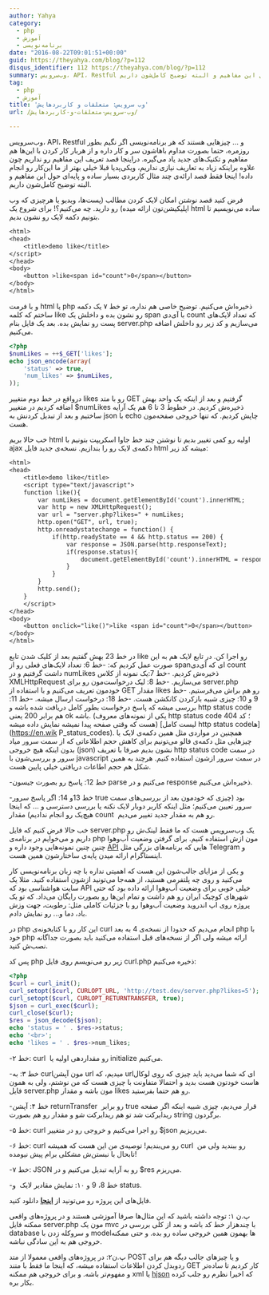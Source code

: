 ```yaml
---
author: Yahya
category:
  - php
  - آموزش
  - برنامه‌نویسی
date: "2016-08-22T09:01:51+00:00"
guid: https://theyahya.com/blog/?p=112
disqus_identifier: 112 https://theyahya.com/blog/?p=112
summary: وب‌سرویس، API، Restful و ... چیزهایی هستند که هر برنامه‌نویسی اگر نگیم بطور روزمره، حتما بصورت مداوم باهاشون سر و کار داره و از هربار کار کردن با این‌ها هم مفاهیم و تکنیک‌های جدید یاد می‌گیره. دراینجا قصد تعریف این مفاهیم رو نداریم چون علاوه براینکه زیاد به تعاریف نیازی نداریم، ویکی‌پدیا قبلا خیلی بهتر از ما این‌کار رو انجام داده! اینجا فقط قصد ارائه‌ی چند مثال کاربردی بسیار ساده و پایه‌ای حول این مفاهیم و البته توضیح کامل‌شون داریم.
tag:
  - php
  - آموزش
title: 'وب سرویس: متعلقات و کاربردهایش'
url: /وب-سرویس-متعلقات-و-کاربردهایش/

---
```

وب‌سرویس، API، Restful و ... چیزهایی هستند که هر برنامه‌نویسی اگر نگیم بطور روزمره، حتما بصورت مداوم باهاشون سر و کار داره و از هربار کار کردن با این‌ها هم مفاهیم و تکنیک‌های جدید یاد می‌گیره. دراینجا قصد تعریف این مفاهیم رو نداریم چون علاوه براینکه زیاد به تعاریف نیازی نداریم، ویکی‌پدیا قبلا خیلی بهتر از ما این‌کار رو انجام داده! اینجا فقط قصد ارائه‌ی چند مثال کاربردی بسیار ساده و پایه‌ای حول این مفاهیم و البته توضیح کامل‌شون داریم.

فرض کنید قصد نوشتن امکان لایک کردن مطالب (پست‌ها، ویدیو یا هرچیزی که وب اپلیکیشن‌تون ارائه میده) رو دارید. چه می‌کنیم؟! برای شروع یک html ساده می‌نویسیم تا بتونیم دکمه لایک رو نشون بدیم.

```default
<html>
<head>
	<title>demo like</title>
</script>
</head>
<body>
	<button >like<span id="count">0</span></button>
</body>
</html>
```

و با فرمت html یا php ذخیره‌اش می‌کنیم. توضیح خاصی هم نداره، تو خط ۷ یک دکمه ساختم که کلمه‌ like رو نشون بده و داخلش یک span با آی‌دی count که تعداد لایک‌های پست رو نمایش بده.
بعد یک فایل بنام server.php می‌سازیم و کد زیر رو داخلش اضافه می‌کنیم.

```php
<?php
$numLikes = ++$_GET['likes'];
echo json_encode(array(
	'status' => true,
	'num_likes' => $numLikes,
));
```

درواقع در خط دوم متغییر likes رو با متد GET گرفتیم و بعد از اینکه یک واحد بهش اضافه کردیم در متغییر $numLikes ذخیره‌ش کردیم. در خطوط 3 تا 6 هم یک آرایه ساختیم و بعد از تبدیل کردنش به json با echo چاپش کردیم. که تنها خروجی صفحه‌مون هست.

خب حالا بریم html اولیه رو کمی تغییر بدیم تا نوشتن چند خط جاوا اسکریپت بتونیم با ajax دکمه‌ی لایک رو را بندازیم. نسخه‌ی جدید فایل html میشه کد زیر:

```default
<html>
<head>
	<title>demo like</title>
	<script type="text/javascript">
	function like(){
		var numLikes = document.getElementById('count').innerHTML;
		var http = new XMLHttpRequest();
		var url = "server.php?likes=" + numLikes;
		http.open("GET", url, true);
		http.onreadystatechange = function() {
		    if(http.readyState == 4 && http.status == 200) {
		        var response = JSON.parse(http.responseText);
		        if(response.status){
		        	document.getElementById('count').innerHTML = response.num_likes;
		        }
		    }
		}
		http.send();
	}
	</script>
</head>
<body>
	<button onclick="like()">like <span id="count">0</span></button>
</body>
</html>

```

در خط 23 بهش گفتیم بعد از کلیک شدن تابع like رو اجرا کن. در تابع لایک هم به این صورت عمل کردیم که:
-خط 6: تعداد لایک‌های فعلی رو از spanای که آی‌دی count داشت گرفتیم و در numLikes ذخیره‌ش کردیم.
-خط 7:‌یک نمونه از کلاس XMLHttpRequest می‌سازیم.
-خط 8: لیک درخواست‌مون رو برای server.php خودمون تعریف می‌کنیم و با استفاده از GET مقدار likes رو هم براش می‌فرستیم.
-خط 9 و 10: چیزی شبیه بازکردن کانکشن هست.
-خط 18: درخواست ارسال میشه.
-خط 11: بررسی میشه که پاسخ درخواست بطور کامل دریافت شده باشه و http status code هم برابر 200 یعنی ok باشه. (یکی از نمونه‌های معروف http status code ؛ کد 404 هست که وقتی صفحه پیدا نمیشه نمایش داده میشه) [لیست کامل http status codeها](https://en.wik P_status_codes). همچنین در مواردی مثل همین دکمه‌ی لایک یا چیزهایی مثل دکمه‌ی فالو می‌تونیم برای کاهش حجم اطلاعاتی که از سمت سرور میاد بدون اینکه هیچ خروجی (json) نشون بدیم صرفا با تعریف http status code در سمت سرور و بررسی‌شون با javascript در سمت سرور ازشون استفاده کنیم. هرچند به همین شکل هم حجم اطاعات دریافتی خیلی پایین هست.

-خط 12: پاسخ رو بصورت جیسون parse می‌کنیم و در response ذخیره‌اش می‌کنیم.

-خط 13و 14: اگر پاسخ‌ سرور true بود (چیزی که خودمون بعد از بررسی‌های سمت سرور تعیین می‌کنیم؛ مثل اینکه کاربر دوبار لایک نکنه یا بررسی دسترسی و ... که اینجا هیچ‌یک رو انجام ندادیم) مقدار count  رو هم به مقدار جدید تغییر می‌دیم.

خب حالا فرض کنیم که فایل server.php یک وب‌سرویس هست که ما فقط لینک‌ش رو داریم و می‌خوایم در برنامه‌ی php مون ازش استفاده کنیم. برای گرفتن وضعیت آب‌وهوا چنین چنین نمونه‌هایی وجود داره و [API](https://en.wikipedia.org/wiki/Application_programming_interface) هایی که برنامه‌های بزرگی مثل Telegram و اینستاگرام ارائه میدن پایه‌ی ساختارشون همین هست.

و یکی از مزایای جالب‌شون این هست که اهمیتی نداره با چه زبان برنامه‌نویسی کار می‌کنید و روی چه پلتفرمی هستید، از همه‌جا می‌تونید ازشون استفاده کنید. مثلا یک سایت هواشناسی بود که API خیلی خوبی برای وضعیت آب‌وهوا ارائه داده بود که حتی شهر‌های کوچیک ایران رو هم داشت و تمام این‌ها رو بصورت رایگان می‌داد. که تو یک پروژه روی اپ اندروید وضعیت آب‌وهوا رو با جزئیات کاملی مثل: رطوبت، جهت وزش باد، دما و... رو نمایش دادم.

در php این کار رو با کتابخونه‌ی curl انجام می‌دیم که حدودا از نسخه‌ی 4 به بعد php با خود php ارائه میشه ولی اگر از نسخه‌های قبل استفاده می‌کنید باید بصورت جداگانه نصب‌ش کنید.

پس کد php زیر رو می‌نویسم روی فایل curl.php ذخیره می‌کنیم:

```php
<?php
$curl = curl_init();
curl_setopt($curl, CURLOPT_URL, 'http://test.dev/server.php?likes=5');
curl_setopt($curl, CURLOPT_RETURNTRANSFER, true);
$json = curl_exec($curl);
curl_close($curl);
$res = json_decode($json);
echo 'status = ' . $res->status;
echo '<br>';
echo 'likes = ' . $res->num_likes;

```

-خط ۲:‌ curl  رو مقداردهی اولیه یا initialize می‌کنیم.

-خط ۳: به curlمون آپشن url میدیم، که urlای که شما می‌دید باید چیزی که روی لوکال هاست خودتون هست بدید و احتمالا متفاونت با چیزی هست که من نوشتم، ولی به همون فایل server.php مون باشه و مقدار likes رو هم حتما بفرستید.

-خط ۴:‌ آپشن returnTransfer  رو برابر true قرار می‌دیم،‌ چیزی شبیه اینکه اگر صفحه ریدایرکت شد تو هم ریدایرکت شو و مقدار رو هم بصورت string برگردون.

-خط ۵: curl رو اجرا می‌کنیم و خروجی رو در متغییر $json می‌ریزیم.

-خط ۶: curl رو می‌بندیم! توصیه‌ی من این هست که همیشه curl  رو ببندید ولی من تابحال با نبستن‌ش مشکلی برام پیش نیومده!

-خط ۷: JSON رو به آرایه تبدیل می‌کنیم و در $res می‌ریزم.

-خط 8، 9 و ۱۰: نمایش مقادیر لایک  و status.

فایل‌های این پروژه رو می‌تونید از [**اینجا**](https://theyahya.com/blog/wp-content/uploads/demo.zip) دانلود کنید.

پ.ن ۱: توجه داشته باشید که این مثال‌ها صرفا آموزشی هستند و در پروژه‌های واقعی ممکنه فایل server.php مون یک mvc با چندهزار خط کد باشه و بعد از کلی بررسی در database و سروکله زدن با modelها بهمون همین خروجی ساده رو بده. و حتی ممکنه خروجی هم به این سادگی نباشه.

پ.ن۲: در پروژه‌های واقعی معمولا از متد POST و یا چیزهای جالب دیگه هم برای ردوبدل کردن اطلاعات استفاده میشه، که اینجا ما فقط با متند GET کار کردیم تا ساده‌تر و مفهوم‌تر باشه. و برای خروجی هم ممکنه xml یا [hjson](https://hjson.org/) که اخیرا نظرم رو جلب کرده بکار بره.
